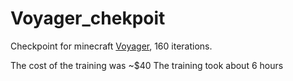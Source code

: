 # Voyager_chekpoit
Checkpoint for minecraft [Voyager](https://voyager.minedojo.org/), 160 iterations. 

The cost of the training was ~$40
The training took about 6 hours
